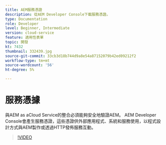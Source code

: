 ```yaml
---
title: AEM服務憑證
description: 從AEM Developer Console下載服務憑證。
type: Documentation
role: Developer
level: Beginner, Intermediate
version: cloud-service
feature: 適用性表單
topic: 開發
kt: 7432
thumbnail: 332439.jpg
source-git-commit: 33cb3d18b744d9a8e54a87152079b42ed09212f2
workflow-type: tm+mt
source-wordcount: '56'
ht-degree: 5%

---
```



# 服務憑據

與AEM as aCloud Service的整合必須能夠安全地驗證AEM。 AEM Developer Console會產生服務憑證，這些憑證供外部應用程式、系統和服務使用，以程式設計方式與AEM製作或透過HTTP發佈服務互動。

>[!VIDEO](https://video.tv.adobe.com/v/330519/?quality=12&learn=on)
